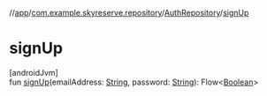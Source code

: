 //[app](../../../index.md)/[com.example.skyreserve.repository](../index.md)/[AuthRepository](index.md)/[signUp](sign-up.md)

# signUp

[androidJvm]\
fun [signUp](sign-up.md)(emailAddress: [String](https://kotlinlang.org/api/latest/jvm/stdlib/kotlin/-string/index.html), password: [String](https://kotlinlang.org/api/latest/jvm/stdlib/kotlin/-string/index.html)): Flow&lt;[Boolean](https://kotlinlang.org/api/latest/jvm/stdlib/kotlin/-boolean/index.html)&gt;
